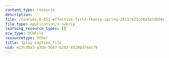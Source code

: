 ```yaml
---
content_type: resource
description: ''
file: /courses/8-851-effective-field-theory-spring-2013/e23cd8a3a3db5607b2026528bd7eac79_DdnXB0Fa3gQ.vtt
file_type: application/x-subrip
learning_resource_types: []
ocw_type: OCWFile
resourcetype: Other
title: 3play caption file
uid: e23cd8a3-a3db-5607-b202-6528bd7eac79
---
```

